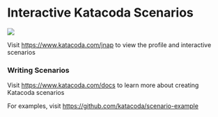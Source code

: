 # Interactive Katacoda Scenarios

[![](http://shields.katacoda.com/katacoda/jnap/count.svg)](https://www.katacoda.com/jnap "Get your profile on Katacoda.com")

Visit https://www.katacoda.com/jnap to view the profile and interactive scenarios

### Writing Scenarios
Visit https://www.katacoda.com/docs to learn more about creating Katacoda scenarios

For examples, visit https://github.com/katacoda/scenario-example
